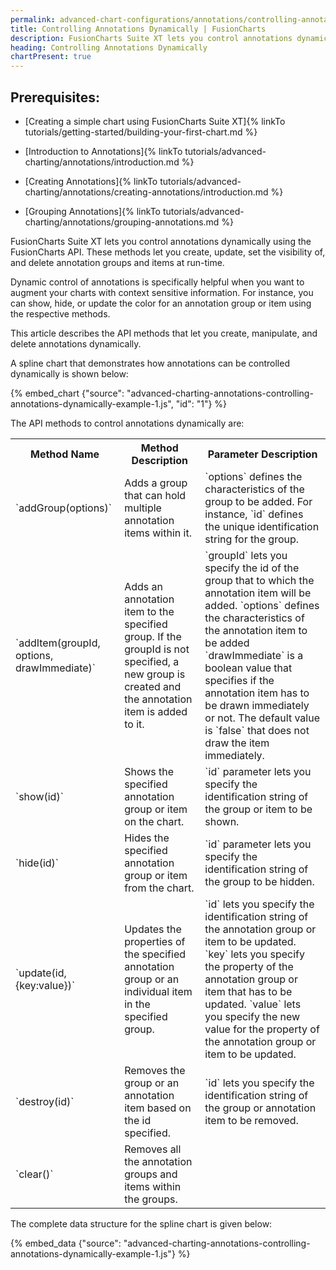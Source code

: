 ```yaml
---
permalink: advanced-chart-configurations/annotations/controlling-annotations-dynamically.html
title: Controlling Annotations Dynamically | FusionCharts
description: FusionCharts Suite XT lets you control annotations dynamically using the FusionCharts API. List of API methods to control annotations dynamically.
heading: Controlling Annotations Dynamically
chartPresent: true
---
```


## Prerequisites:

* [Creating a simple chart using FusionCharts Suite XT]{% linkTo tutorials/getting-started/building-your-first-chart.md %}

* [Introduction to Annotations]{% linkTo tutorials/advanced-charting/annotations/introduction.md %}

* [Creating Annotations]{% linkTo tutorials/advanced-charting/annotations/creating-annotations/introduction.md %}

* [Grouping Annotations]{% linkTo tutorials/advanced-charting/annotations/grouping-annotations.md %}

FusionCharts Suite XT lets you control annotations dynamically  using the FusionCharts API. These methods let you create, update, set the visibility of, and delete annotation groups and items at run-time.

Dynamic control of annotations is specifically helpful when you want to augment your charts with context sensitive information. For instance, you can show, hide, or update the color for an annotation group or item using the respective methods.

This article describes the API methods that let you create, manipulate, and delete annotations dynamically.

A spline chart that demonstrates how annotations can be controlled dynamically is shown below:

{% embed_chart {"source": "advanced-charting-annotations-controlling-annotations-dynamically-example-1.js", "id": "1"} %}



The API methods to control annotations dynamically are:

<table>
  <tr>
    <th>Method Name</th>
    <th>Method Description</th>
    <th>Parameter Description</th>
  </tr>
  <tr>
    <td>`addGroup(options)`</td>
    <td>Adds a group that can hold multiple annotation items within it.</td>
    <td>`options` defines the characteristics of the group to be added. For instance, `id` defines the unique identification string for the group.</td>
  </tr>
  <tr>
    <td>`addItem(groupId, options, drawImmediate)`</td>
    <td>Adds an annotation item to the specified group. If the groupId is not specified, a new group is created and the annotation item is added to it.</td>
    <td>`groupId` lets you specify the id of the group that to which the annotation item will be added.
`options` defines the characteristics of the annotation item to be added
`drawImmediate` is a boolean value that specifies if the annotation item has to be drawn immediately or not. The default value is `false` that does not draw the item immediately.</td>
  </tr>
  <tr>
    <td>`show(id)`</td>
    <td>Shows the specified annotation group or item on the chart.</td>
    <td>`id` parameter lets you specify the identification string of the group or item to be shown.</td>
  </tr>
  <tr>
    <td>`hide(id)`</td>
    <td>Hides the specified annotation group or item from the chart.</td>
    <td>`id` parameter lets you specify the identification string of the group to be hidden.</td>
  </tr>
  <tr>
    <td>`update(id,{key:value})`</td>
    <td>Updates the properties of the specified annotation group or an individual item in the specified group.</td>
    <td>`id` lets you specify the identification string of the annotation group or item to be updated.
`key` lets you specify the property of the annotation group or item that has to be updated.
`value` lets you specify the new value for the property of the annotation group or item to be updated.</td>
  </tr>
  <tr>
    <td>`destroy(id)`</td>
    <td>Removes the group or an annotation item based on the id specified.</td>
    <td>`id` lets you specify the identification string of the group or annotation item to be removed.</td>
  </tr>
  <tr>
    <td>`clear()`</td>
    <td>Removes all the annotation groups and items within the groups.</td>
    <td></td>
  </tr>
</table>


The complete data structure for the spline chart is given below:

{% embed_data {"source": "advanced-charting-annotations-controlling-annotations-dynamically-example-1.js"} %}

